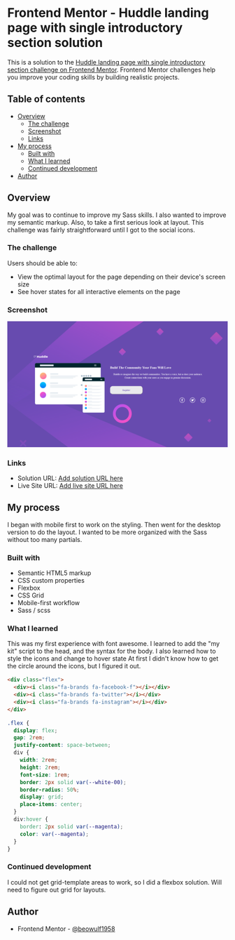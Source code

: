 # Frontend Mentor - Huddle landing page with single introductory section solution

This is a solution to the [Huddle landing page with single introductory section challenge on Frontend Mentor](https://www.frontendmentor.io/challenges/huddle-landing-page-with-a-single-introductory-section-B_2Wvxgi0). Frontend Mentor challenges help you improve your coding skills by building realistic projects.

## Table of contents

- [Overview](#overview)
  - [The challenge](#the-challenge)
  - [Screenshot](#screenshot)
  - [Links](#links)
- [My process](#my-process)
  - [Built with](#built-with)
  - [What I learned](#what-i-learned)
  - [Continued development](#continued-development)
- [Author](#author)

## Overview

My goal was to continue to improve my Sass skills. I also wanted to improve my semantic markup. Also, to take a first serious look at layout.
This challenge was fairly straightforward until I got to the social icons.

### The challenge

Users should be able to:

- View the optimal layout for the page depending on their device's screen size
- See hover states for all interactive elements on the page

### Screenshot

![Screenshot](images/Screenshot%20Frontend%20Mentor%20Huddle%20landing%20page.png)

### Links

- Solution URL: [Add solution URL here](https://your-solution-url.com)
- Live Site URL: [Add live site URL here](https://your-live-site-url.com)

## My process

I began with mobile first to work on the styling. Then went for the desktop version to do the layout.
I wanted to be more organized with the Sass without too many partials.

### Built with

- Semantic HTML5 markup
- CSS custom properties
- Flexbox
- CSS Grid
- Mobile-first workflow
- Sass / scss

### What I learned

This was my first experience with font awesome. I learned to add the "my kit" script to the head, and the syntax for the body. I also learned how to style the icons and change to hover state
At first I didn't know how to get the circle around the icons, but I figured it out.

```html
<div class="flex">
  <div><i class="fa-brands fa-facebook-f"></i></div>
  <div><i class="fa-brands fa-twitter"></i></div>
  <div><i class="fa-brands fa-instagram"></i></div>
</div>
```

```css
.flex {
  display: flex;
  gap: 2rem;
  justify-content: space-between;
  div {
    width: 2rem;
    height: 2rem;
    font-size: 1rem;
    border: 2px solid var(--white-00);
    border-radius: 50%;
    display: grid;
    place-items: center;
  }
  div:hover {
    border: 2px solid var(--magenta);
    color: var(--magenta);
  }
}
```

### Continued development

I could not get grid-template areas to work, so I did a flexbox solution. Will need to figure out grid for layouts.

## Author

- Frontend Mentor - [@beowulf1958](https://www.frontendmentor.io/profile/beowulf1958)

